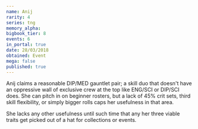 ```yaml
---
name: Anij
rarity: 4
series: tng
memory_alpha:
bigbook_tier: 8
events: 6
in_portal: true
date: 28/03/2018
obtained: Event
mega: false
published: true
---
```


Anij claims a reasonable DIP/MED gauntlet pair; a skill duo that doesn't have an oppressive wall of exclusive crew at the top like ENG/SCI or DIP/SCI does. She can pitch in on beginner rosters, but a lack of 45% crit sets, third skill flexibility, or simply bigger rolls caps her usefulness in that area.

She lacks any other usefulness until such time that any her three viable traits get picked out of a hat for collections or events.
